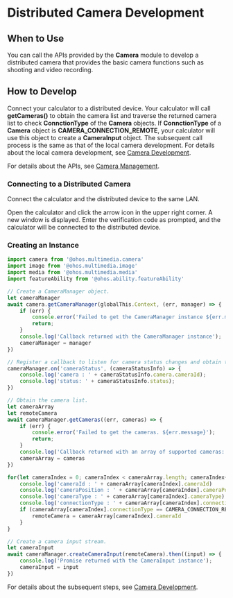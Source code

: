 # Distributed Camera Development

## When to Use

You can call the APIs provided by the **Camera** module to develop a distributed camera that provides the basic camera functions such as shooting and video recording.

## How to Develop
Connect your calculator to a distributed device. Your calculator will call **getCameras()** to obtain the camera list and traverse the returned camera list to check **ConnctionType** of the **Camera** objects. If **ConnctionType** of a **Camera** object is **CAMERA_CONNECTION_REMOTE**, your calculator will use this object to create a **CameraInput** object. The subsequent call process is the same as that of the local camera development. For details about the local camera development, see [Camera Development](./camera.md).

For details about the APIs, see [Camera Management](../reference/apis/js-apis-camera.md).

### Connecting to a Distributed Camera

Connect the calculator and the distributed device to the same LAN.

Open the calculator and click the arrow icon in the upper right corner. A new window is displayed. Enter the verification code as prompted, and the calculator will be connected to the distributed device.

### Creating an Instance

```js
import camera from '@ohos.multimedia.camera'
import image from '@ohos.multimedia.image'
import media from '@ohos.multimedia.media'
import featureAbility from '@ohos.ability.featureAbility'

// Create a CameraManager object.
let cameraManager
await camera.getCameraManager(globalThis.Context, (err, manager) => {
    if (err) {
        console.error('Failed to get the CameraManager instance ${err.message}');
        return;
    }
    console.log('Callback returned with the CameraManager instance');
    cameraManager = manager
})

// Register a callback to listen for camera status changes and obtain the updated camera status information.
cameraManager.on('cameraStatus', (cameraStatusInfo) => {
    console.log('camera : ' + cameraStatusInfo.camera.cameraId);
    console.log('status: ' + cameraStatusInfo.status);
})

// Obtain the camera list.
let cameraArray
let remoteCamera
await cameraManager.getCameras((err, cameras) => {
    if (err) {
        console.error('Failed to get the cameras. ${err.message}');
        return;
    }
    console.log('Callback returned with an array of supported cameras: ' + cameras.length);
    cameraArray = cameras
})

for(let cameraIndex = 0; cameraIndex < cameraArray.length; cameraIndex++) {
    console.log('cameraId : ' + cameraArray[cameraIndex].cameraId)                          // Obtain the camera ID.
    console.log('cameraPosition : ' + cameraArray[cameraIndex].cameraPosition)              // Obtain the camera position.
    console.log('cameraType : ' + cameraArray[cameraIndex].cameraType)                      // Obtain the camera type.
    console.log('connectionType : ' + cameraArray[cameraIndex].connectionType)              // Obtain the camera connection type.
    if (cameraArray[cameraIndex].connectionType == CAMERA_CONNECTION_REMOTE) {
        remoteCamera = cameraArray[cameraIndex].cameraId
    }
}

// Create a camera input stream.
let cameraInput
await cameraManager.createCameraInput(remoteCamera).then((input) => {
    console.log('Promise returned with the CameraInput instance');
    cameraInput = input
})
```
For details about the subsequent steps, see [Camera Development](./camera.md).
